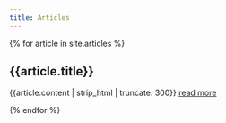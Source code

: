 ```yaml
---
title: Articles
---
```


{% for article in site.articles %}
<article class="card" onclick="location.href='{{article.url}}'" style="background-image: url('{{article.thumbnail}}')">
    <h2>{{article.title}}</h2>
    <p>{{article.content | strip_html | truncate: 300}} <a href="{{article.url}}">read more</a></p>
</article>
{% endfor %}
